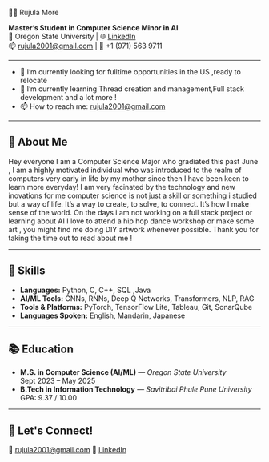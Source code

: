  👩‍💻 Rujula More

**Master’s Student in Computer Science Minor in AI**  
📍 Oregon State University | 🌐 [LinkedIn](https://www.linkedin.com/in/rujula-more-19b8721a6)  
📫 rujula2001@gmail.com | 📱 +1 (971) 563 9711  

---
- 🔭 I’m currently looking for fulltime opportunities in the US ,ready to relocate
- 🌱 I’m currently learning Thread creation and management,Full stack development and a lot more !
- 📫 How to reach me: [rujula2001@gmail.com](mailto:rujula2001@gmail.com)

---

## 🚀 About Me

Hey everyone I am a Computer Science Major who gradiated this past June , I am a highly motivated individual who was introduced to the realm of computers very early in life by my mother since then I have been keen to learn more everyday! I am very facinated by the technology and new inovations for me computer science is not just a skill or something i studied but a way of life. It’s a way to create, to solve, to connect. It’s how I make sense of the world.
On the days i am not working on a full stack project or learning about AI I love to attend a hip hop dance workshop or make some art , you might find me doing DIY artwork whenever possible.
Thank you for taking the time out to read about me !


---

## 🧠 Skills

- **Languages:** Python, C, C++, SQL ,Java
- **AI/ML Tools:** CNNs, RNNs, Deep Q Networks, Transformers, NLP, RAG  
- **Tools & Platforms:** PyTorch, TensorFlow Lite, Tableau, Git, SonarQube  
- **Languages Spoken:** English, Mandarin, Japanese

---

## 📚 Education

- **M.S. in Computer Science (AI/ML)** — *Oregon State University*  
  Sept 2023 – May 2025  
- **B.Tech in Information Technology** — *Savitribai Phule Pune University*  
  GPA: 9.37 / 10.00

---

## 📌 Let's Connect!

📧 rujula2001@gmail.com 
🔗 [LinkedIn](https://www.linkedin.com/in/rujula-more-19b8721a6)
